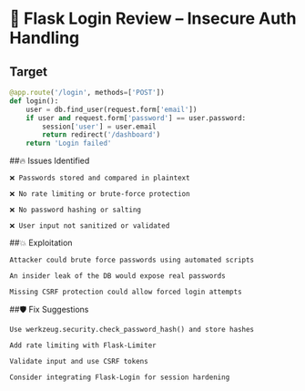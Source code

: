 # 🔐 Flask Login Review – Insecure Auth Handling

## Target

```python
@app.route('/login', methods=['POST'])
def login():
    user = db.find_user(request.form['email'])
    if user and request.form['password'] == user.password:
        session['user'] = user.email
        return redirect('/dashboard')
    return 'Login failed'
```

##🔥 Issues Identified

    ❌ Passwords stored and compared in plaintext

    ❌ No rate limiting or brute-force protection

    ❌ No password hashing or salting

    ❌ User input not sanitized or validated

##💥 Exploitation

    Attacker could brute force passwords using automated scripts

    An insider leak of the DB would expose real passwords

    Missing CSRF protection could allow forced login attempts

##🛡️ Fix Suggestions

    Use werkzeug.security.check_password_hash() and store hashes

    Add rate limiting with Flask-Limiter

    Validate input and use CSRF tokens

    Consider integrating Flask-Login for session hardening
